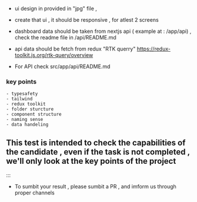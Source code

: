 - ui design in provided in "jpg" file ,
- create that ui , it should be responsive , for atlest 2 screens

- dashboard data should be taken from nextjs api ( example at : /app/api) , check the readme file in /api/README.md

- api data should be fetch from redux "RTK querry"
  https://redux-toolkit.js.org/rtk-query/overview

- For API check src/app/api/README.md

### key points

    - typesafety
    - tailwind
    - redux toolkit
    - folder sturcture
    - component structure
    - naming sense
    - data handeling

## This test is intended to check the capabilities of the candidate , even if the task is not completed , we'll only look at the key points of the project

:::

- To sumbit your result , please sumbit a PR , and imform us through proper channels
